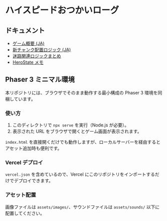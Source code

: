 # ハイスピードおつかいローグ

## ドキュメント
- [ゲーム概要 (JA)](docs/game-overview-ja.md)
- [新チャンク配置ロジック (JA)](docs/chunk_placement_logic.md)
- [迷路関連ロジックまとめ](docs/maze_logic_index.md)
- [HeroState メモ](docs/hero_state.md)

## Phaser 3 ミニマル環境
本リポジトリには、ブラウザでそのまま動作する最小構成の Phaser 3 環境を同梱しています。

### 使い方
1. このディレクトリで `npx serve` を実行（Node.js が必要）。
2. 表示された URL をブラウザで開くとゲーム画面が表示されます。

`index.html` を直接開くだけでも動作しますが、ローカルサーバーを経由するとアセット追加時も便利です。

### Vercel デプロイ
`vercel.json` を含めているので、Vercel にこのリポジトリをインポートするだけでデプロイできます。

### アセット配置
画像ファイルは `assets/images/`、サウンドファイルは `assets/sounds/` 以下に配置してください。
